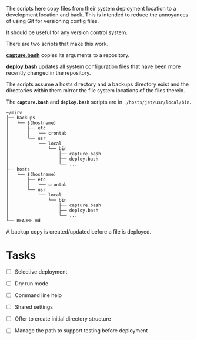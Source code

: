 The scripts here copy files from their system deployment location to a
development location and back. This is intended to reduce the
annoyances of using Git for versioning config files.

It should be useful for any version control system.

There are two scripts that make this work.

**[capture.bash](../hosts/jet/usr/local/bin/capture.bin)** copies its arguments to a repository.

**[deploy.bash](../hosts/jet/usr/local/bin/deploy.bin)** updates all system configuration files that have been more
recently changed in the repository.

The scripts assume a hosts directory and a backups directory exist and
the directories within them mirror the file system locations of the
files therein.

The **`capture.bash`** and **`deploy.bash`** scripts are in `./hosts/jet/usr/local/bin`.

```
~/mirv
├── backups
│   └── $(hostname)
│       ├── etc
│       │   └── crontab
│       └── usr
│           └── local
│               └── bin
│                   ├── capture.bash
│                   ├── deploy.bash
│                   └── ...
├── hosts
│   └── $(hostname)
│       ├── etc
│       │   └── crontab
│       └── usr
│           └── local
│               └── bin
│                   ├── capture.bash
│                   ├── deploy.bash
│                   └── ...
└── README.md
```

A backup copy is created/updated before a file is deployed.

# Tasks

- [ ] Selective deployment
- [ ] Dry run mode 
- [ ] Command line help
- [ ] Shared settings
- [ ] Offer to create initial directory structure
- [ ] Manage the path to support testing before deployment

